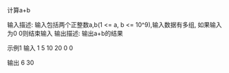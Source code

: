 计算a+b

输入描述:
输入包括两个正整数a,b(1 <= a, b <= 10^9),输入数据有多组, 如果输入为0 0则结束输入
输出描述:
输出a+b的结果

示例1
输入
1 5
10 20
0 0

输出
6
30